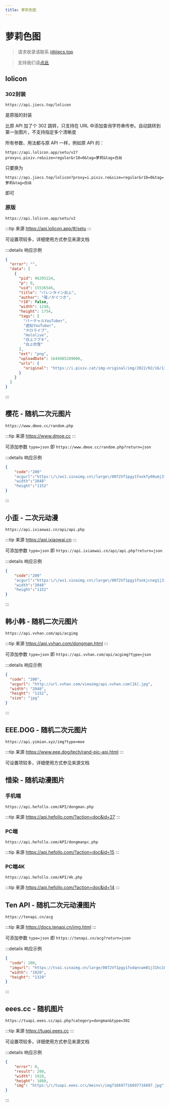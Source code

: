 ```yaml
---
title: 萝莉色图
---
```

# 萝莉色图

> 请求收录请联系 i@jiecs.top

> 支持我们请[点此](/donate.html)

## lolicon <Badge text="可设置R18" type="warning"/>

### 302封装 <Badge text="自建" /><Badge text="只支持302" />

```
https://api.jiecs.top/lolicon
```

是原版的封装

比原 API 加了个 302 跳转，只支持在 URL 中添加查询字符串传参。自动跳转到第一张图片，不支持指定多个清晰度

所有参数、用法都与原 API 一样，例如原 API 的：

`https://api.lolicon.app/setu/v2?proxy=i.pixiv.re&size=regular&r18=0&tag=萝莉&tag=白丝`

只要换为

`https://api.jiecs.top/lolicon?proxy=i.pixiv.re&size=regular&r18=0&tag=萝莉&tag=白丝`

即可

### 原版 <Badge text="只支持JSON" />

```
https://api.lolicon.app/setu/v2
```

:::tip 来源
<https://api.lolicon.app/#/setu>
:::

可设置项较多，详细使用方式参见来源文档

:::details 响应示例
```json
{
  "error": "",
  "data": [
    {
      "pid": 96295224,
      "p": 0,
      "uid": 15536546,
      "title": "バレンタイン白上",
      "author": "陽ノかぐつき",
      "r18": false,
      "width": 1240,
      "height": 1754,
      "tags": [
        "バーチャルYouTuber",
        "虚拟YouTuber",
        "ホロライブ",
        "Hololive",
        "白上フブキ",
        "白上吹雪"
      ],
      "ext": "png",
      "uploadDate": 1644985289000,
      "urls": {
        "original": "https://i.pixiv.cat/img-original/img/2022/02/16/13/21/29/96295224_p0.png"
      }
    }
  ]
}
```
:::


## 樱花 - 随机二次元图片

```
https://www.dmoe.cc/random.php
```

:::tip 来源
<https://www.dmoe.cc>
:::

可添加参数 `type=json` 即 `https://www.dmoe.cc/random.php?return=json`

:::details 响应示例
```json
{
    "code":"200"
    "acgurl":"https:\/\/ws1.sinaimg.cn\/large\/0072Vf1pgy1foxkfy08umj31kw0w0nng.jpg"
    "width":"2048"
    "height":"1152"
}
```
:::

## 小歪 - 二次元动漫

```
https://api.ixiaowai.cn/api/api.php
```

:::tip 来源
<https://api.ixiaowai.cn>
:::

可添加参数 `type=json` 即 `https://api.ixiaowai.cn/api/api.php?return=json`

:::details 响应示例
```json
{
    "code":"200"
    "acgurl":"https:\/\/ws1.sinaimg.cn\/large\/0072Vf1pgy1foxkjcneg1j31kw0w0hbs.jpg"
    "width":"2048"
    "height":"1152"
}
```
:::

## 韩小韩 - 随机二次元图片

```
https://api.vvhan.com/api/acgimg
```

:::tip 来源
<https://api.vvhan.com/dongman.html>
:::

可添加参数 `type=json` 即 `https://api.vvhan.com/api/acgimg?type=json`

:::details 响应示例
```json
{
  "code": "200",
  "acgurl": "http://url.vvhan.com/viewimg/api.vvhan.com[16].jpg",
  "width": "2048",
  "height": "1152",
  "size": "jpg"
}
```
:::

## EEE.DOG - 随机二次元图片 <Badge text="只支持302" /><Badge text="可设置R18" type="warning"/>

```
https://api.yimian.xyz/img?type=moe
```

:::tip 来源
<https://www.eee.dog/tech/rand-pic-api.html>
:::

可设置项较多，详细使用方式参见来源文档

## 惜染 - 随机动漫图片 <Badge text="只支持302" />

### 手机端

```
https://api.hefollo.com/API/dongman.php
```

:::tip 来源
<https://api.hefollo.com/?action=doc&id=27>
:::

### PC端

```
https://api.hefollo.com/API/dongmanpc.php
```

:::tip 来源
<https://api.hefollo.com/?action=doc&id=15>
:::

### PC端4K

```
https://api.hefollo.com/API/4k.php
```

:::tip 来源
<https://api.hefollo.com/?action=doc&id=14>
:::

## Ten API - 随机二次元动漫图片

```
https://tenapi.cn/acg
```

:::tip 来源
<https://docs.tenapi.cn/img.html>
:::

可添加参数 `type=json` 即 `https://tenapi.cn/acg?return=json`

:::details 响应示例
```json
{
  "code": 200,
  "imgurl": "https://tva1.sinaimg.cn/large/0072Vf1pgy1fodqncwm01j31hc10xb29.jpg",
  "width": "1920",
  "height": "1329"
}
```
:::

## eees.cc - 随机图片

```
https://tuapi.eees.cc/api.php?category=dongman&type=302
```

:::tip 来源
<https://tuapi.eees.cc>
:::

可设置项较多，详细使用方式参见来源文档

:::details 响应示例
```json
{
    "error": 0,
    "result": 200,
    "width": 1920,
    "height": 1080,
    "img": "https:\/\/tuapi.eees.cc\/meinv\/img716697716697716697.jpg"
}
```
:::
